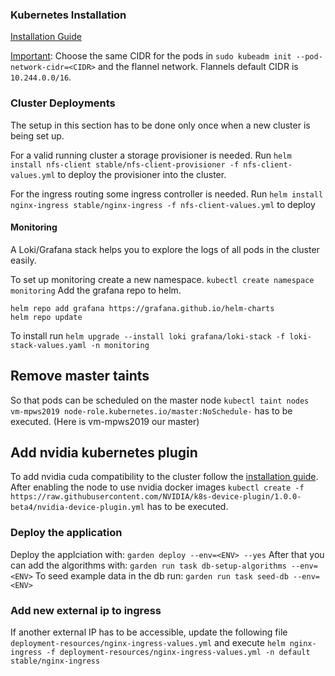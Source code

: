 ### Kubernetes Installation

[Installation Guide](https://thenewstack.io/how-to-deploy-a-kubernetes-cluster-with-ubuntu-server-18-04/)

[Important](https://coreos.com/flannel/docs/latest/kubernetes.html): Choose the same CIDR for the pods in `sudo kubeadm init --pod-network-cidr=<CIDR>` and the flannel network.
Flannels default CIDR is `10.244.0.0/16`.

### Cluster Deployments

The setup in this section has to be done only once when a new cluster is being set up.

For a valid running cluster a storage provisioner is needed.
Run `helm install nfs-client stable/nfs-client-provisioner -f nfs-client-values.yml` to deploy the provisioner into the cluster.

For the ingress routing some ingress controller is needed.
Run `helm install nginx-ingress stable/nginx-ingress -f nfs-client-values.yml` to deploy 

#### Monitoring
A Loki/Grafana stack helps you to explore the logs of all pods in the cluster easily.

To set up monitoring create a new namespace.
`kubectl create namespace monitoring`
Add the grafana repo to helm.
```
helm repo add grafana https://grafana.github.io/helm-charts
helm repo update
```
To install run `helm upgrade --install loki grafana/loki-stack -f loki-stack-values.yaml -n monitoring`

## Remove master taints
So that pods can be scheduled on the master node `kubectl taint nodes vm-mpws2019 node-role.kubernetes.io/master:NoSchedule-` has to be executed. (Here is vm-mpws2019 our master)

## Add nvidia kubernetes plugin

To add nvidia cuda compatibility to the cluster follow the [installation guide](https://github.com/NVIDIA/k8s-device-plugin).
After enabling the node to use nvidia docker images `kubectl create -f https://raw.githubusercontent.com/NVIDIA/k8s-device-plugin/1.0.0-beta4/nvidia-device-plugin.yml` has to be executed.

### Deploy the application

Deploy the applciation with:
`garden deploy --env=<ENV> --yes`
After that you can add the algorithms with:
`garden run task db-setup-algorithms --env=<ENV>`
To seed example data in the db run:
`garden run task seed-db --env=<ENV>`

### Add new external ip to ingress
If another external IP has to be accessible, update the following file `deployment-resources/nginx-ingress-values.yml` and execute `helm nginx-ingress -f deployment-resources/nginx-ingress-values.yml -n default stable/nginx-ingress`
